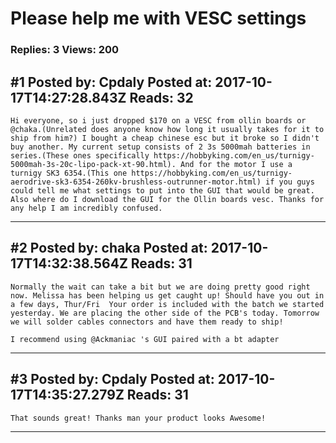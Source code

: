 # Please help me with VESC settings

### Replies: 3 Views: 200

## \#1 Posted by: Cpdaly Posted at: 2017-10-17T14:27:28.843Z Reads: 32

```
Hi everyone, so i just dropped $170 on a VESC from ollin boards or @chaka.(Unrelated does anyone know how long it usually takes for it to ship from him?) I bought a cheap chinese esc but it broke so I didn't buy another. My current setup consists of 2 3s 5000mah batteries in series.(These ones specifically https://hobbyking.com/en_us/turnigy-5000mah-3s-20c-lipo-pack-xt-90.html). And for the motor I use a turnigy SK3 6354.(This one https://hobbyking.com/en_us/turnigy-aerodrive-sk3-6354-260kv-brushless-outrunner-motor.html) if you guys could tell me what settings to put into the GUI that would be great. Also where do I download the GUI for the Ollin boards vesc. Thanks for any help I am incredibly confused.
```

---
## \#2 Posted by: chaka Posted at: 2017-10-17T14:32:38.564Z Reads: 31

```
Normally the wait can take a bit but we are doing pretty good right now. Melissa has been helping us get caught up! Should have you out in a few days, Thur/Fri  Your order is included with the batch we started yesterday. We are placing the other side of the PCB's today. Tomorrow we will solder cables connectors and have them ready to ship!

I recommend using @Ackmaniac 's GUI paired with a bt adapter
```

---
## \#3 Posted by: Cpdaly Posted at: 2017-10-17T14:35:27.279Z Reads: 31

```
That sounds great! Thanks man your product looks Awesome!
```

---
